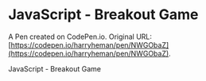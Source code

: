 # JavaScript - Breakout Game

A Pen created on CodePen.io. Original URL: [https://codepen.io/harryheman/pen/NWGObaZ](https://codepen.io/harryheman/pen/NWGObaZ).

JavaScript - Breakout Game